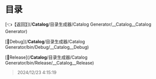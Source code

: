 # 目录  


[👈【返回】](/__Catalog__/目录生成器/Catalog Generator/__Catalog__Catalog Generator)  


[📁Debug](/__Catalog__/目录生成器/Catalog Generator/bin/Debug/__Catalog__Debug)  

[📁Release](/__Catalog__/目录生成器/Catalog Generator/bin/Release/__Catalog__Release)  







> 2024/12/23 4:15:19

